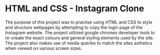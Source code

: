 # HTML and CSS - Instagram Clone

The purpose of this project was to practise using HTML and CSS to style and structure webpages by attempting to copy the login page of the Instagram website. The project utilized google chromes developer tools to re-create the exact colours and general styling elements used by the site. The project also makes use of media queries to match the sites asthetics when viewed on various screen sizes. 
